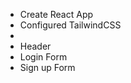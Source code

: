 - Create React App
- Configured TailwindCSS
-
- Header
- Login Form
- Sign up Form

<!-- npm install -g firebase-tools -->
<!-- firebase login -->
<!-- firebase init -->
<!-- firebase deploy -->
<!-- is we are using firebase we need to use the getAuth everywhere so we will keep that inside the firebase.js and export it from there and use whereevery is require -> for good practise -->
<!-- onAuthStateChanged -> its a evenlistner given to us by firebase whenevr user logs out login or sign out this event will be triggered automatically so we will use this to update the store (where we have stored the state) we need to add this at once at root level -->
